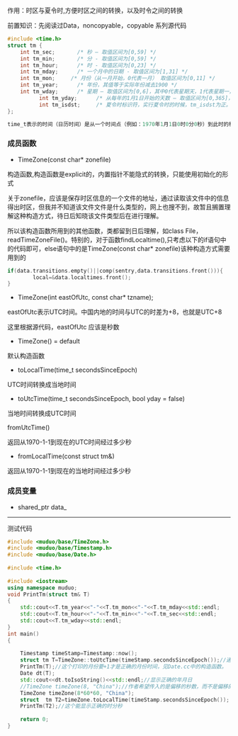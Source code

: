 作用：时区与夏令时,方便时区之间的转换，以及时令之间的转换

前置知识：先阅读过Data，noncopyable，copyable 系列源代码

```c++
#include <time.h>
struct tm {
    int tm_sec;       /* 秒 – 取值区间为[0,59] */
    int tm_min;       /* 分 - 取值区间为[0,59] */
    int tm_hour;      /* 时 - 取值区间为[0,23] */
    int tm_mday;      /* 一个月中的日期 - 取值区间为[1,31] */
    int tm_mon;     /* 月份（从一月开始，0代表一月） 取值区间为[0,11] */
    int tm_year;      /* 年份，其值等于实际年份减去1900 */
    int tm_wday;      /* 星期 – 取值区间为[0,6]，其中0代表星期天，1代表星期一，以此类推 */
          int tm_yday;      /* 从每年的1月1日开始的天数 – 取值区间为[0,365]，其中0代表1月1日，1代表1月2日，以此类推 */
          int tm_isdst;     /* 夏令时标识符，实行夏令时的时候，tm_isdst为正。不实行夏令时的进候，tm_isdst为0；不了解情况时，tm_isdst()为负。*/
};
```

```c++
time_t表示的时间（日历时间）是从一个时间点（例如：1970年1月1日0时0分0秒）到此时的秒数，它是一个长整数，
```



### 成员函数

* TimeZone(const char* zonefile)

构造函数,构造函数是explicit的，内置指针不能隐式的转换，只能使用初始化的形式

关于zonefile，应该是保存时区信息的一个文件的地址，通过读取该文件中的信息得出时区，但我并不知道该文件文件是什么类型的，网上也搜不到，故暂且搁置理解这种构造方式，待日后知晓该文件类型后在进行理解。



所以该构造函数所用到的其他函数，类都留到日后理解，如class File，readTimeZoneFile()。特别的，对于函数findLocaltime(),只考虑以下的if语句中的代码即可，else语句中的是TimeZone(const char* zonefile)该种构造方式需要用到的

```c++
if(data.transitions.empty()||comp(sentry,data.transitions.front())){
        local=&data.localtimes.front();
}
```



* TimeZone(int eastOfUtc, const char* tzname);

eastOfUtc表示UTC时间。中国内地的时间与UTC的时差为+8，也就是UTC+8

这里根据源代码，eastOfUtc 应该是秒数

* TimeZone() = default

默认构造函数

* toLocalTime(time_t secondsSinceEpoch)

UTC时间转换成当地时间

* toUtcTime(time_t secondsSinceEpoch, bool yday = false)

当地时间转换成UTC时间

fromUtcTime()

返回从1970-1-1到现在的UTC时间经过多少秒

* fromLocalTime(const struct tm&)  

返回从1970-1-1到现在的当地时间经过多少秒



### 成员变量

* shared_ptr<Data> data_



---





测试代码

```c++
#include <muduo/base/TimeZone.h>
#include <muduo/base/Timestamp.h>
#include <muduo/base/Date.h>
 
#include <time.h>
 
#include <iostream>
using namespace muduo;
void PrintTm(struct tm& T)
{
    std::cout<<T.tm_year<<"-"<<T.tm_mon<<"-"<<T.tm_mday<<std::endl;
    std::cout<<T.tm_hour<<"-"<<T.tm_min<<"-"<<T.tm_sec<<std::endl;
    std::cout<<T.tm_wday<<std::endl;
}
int main()
{
    
    Timestamp timeStamp=Timestamp::now();
    struct tm T=TimeZone::toUtcTime(timeStamp.secondsSinceEpoch());//通过类调用静态成员函数
    PrintTm(T);//这个打印的月份要+1才是正确的月份时间，见Date.cc中的构造函数。
    Date dt(T);
    std::cout<<dt.toIsoString()<<std::endl;//显示正确的年月日
    //TimeZone timeZone(8, "China");//作者希望传入的是偏移的秒数，而不是偏移的时区数
    TimeZone timeZone(8*60*60, "China");
    struct  tm T2=timeZone.toLocalTime(timeStamp.secondsSinceEpoch());
    PrintTm(T2);//这个能显示正确的时分秒
    
    return 0;
}
```


